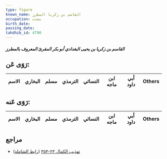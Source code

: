 ```yaml
---
type: figure
known_name: القاسم بن زكريا المطرز
occupation: محدث
birth_date:
passing_date:
tahdhib_id: 4790
---
```

##### القاسم بن زكريا بن يحيى البغدادي أبو بكر المقرئ المعروف بالمطرز

## رَوَى عَن:
| الاسم | البخاري | مسلم | الترمذي | النسائي | ابن ماجه | أبي داود | Others |
| ----- | ------- | ---- | ------- | ------- | -------- | -------- | ------ |
## رَوَى عَنه:
| الاسم | البخاري | مسلم | الترمذي | النسائي | ابن ماجه | أبي داود | Others |
| ----- | ------- | ---- | ------- | ------- | -------- | -------- | ------ |
## مراجع
- [تهذيب الكمال ٢٣-٣٥٣](obsidian://open?vault=Tahdhib-al-Kamal&file=Figures/٤٧٩٠-القاسم%20بن%20زكريا%20بن%20يحيى%20البغدادي%20أبو%20بكر%20المقرئ%20المعروف%20بالمطرز) ([رابط الشاملة](https://shamela.ws/book/3722/12240))
